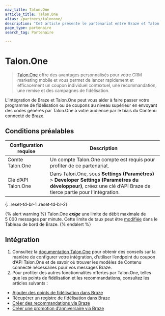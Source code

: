 ```yaml
---
nav_title: Talon.One
article_title: Talon.One
alias: /partners/talonone/
description: "Cet article présente le partenariat entre Braze et Talon.One, un moteur de promotion qui vous permet de lancer rapidement et efficacement des coupons nominatifs contextuels, des recommandations, des remises et des campagnes de fidélisation."
page_type: partenaire
search_tag: Partenaire

---
```


# Talon.One

> [Talon.One](https://talon.one/) offre des avantages personnalisés pour votre CRM marketing mobile et vous permet de lancer rapidement et efficacement un coupon individuel contextuel, une recommandation, une remise et des campagnes de fidélisation.

L’intégration de Braze et Talon.One peut vous aider à faire passer votre programme de fidélisation ou de coupons au niveau supérieur en envoyant des codes générés par Talon.One à votre audience par le biais du Contenu connecté de Braze.


## Conditions préalables

| Configuration requise | Description |
| ----------- | ----------- |
|Comte Talon.One | Un compte Talon.One compte est requis pour profiter de ce partenariat. |
|Clé d’API Talon.One | Dans Talon.One, sous **Settings (Paramètres)** > **Developer Settings (Paramètres du développeur)**, créez une clé d’API Braze de tierce partie pour l’intégration. |
{: .reset-td-br-1 .reset-td-br-2}

{% alert warning %}
Talon.One **_exige_** une limite de débit maximale de 5 000 messages par minute. Cette limite de taux peut être [modifiée]({{site.baseurl}}/user_guide/engagement_tools/campaigns/testing_and_more/rate-limiting/#delivery-speed-rate-limiting) dans le Tableau de bord de Braze.
{% endalert %}

## Intégration

1. Consultez la [documentation Talon.One](https://docs.talon.one/docs/dev/technology-partners/braze/creating-coupons-braze) pour obtenir des conseils sur la manière de configurer votre intégration, d’utiliser l’endpoint du coupon d’API Talon.One et de savoir où trouver les modèles de Contenu connecté nécessaires pour vos messages Braze.
2. Pour profiter des autres fonctionnalités offertes par Talon.One, telles que les points de fidélisation et les recommandations, consultez les articles suivants :
  - [Ajouter des points de fidélisation dans Braze](https://docs.talon.one/docs/dev/technology-partners/braze/adding-loyalty-points-braze)
  - [Récupérer un registre de fidélisation dans Braze](https://docs.talon.one/docs/dev/technology-partners/braze/receiving-loyalty-ledger-braze)
  - [Créer des recommandations via Braze](https://docs.talon.one/docs/dev/technology-partners/braze/creating-referrals-braze)
  - [Créer une promotion d’anniversaire via Braze](https://docs.talon.one/docs/dev/technology-partners/braze/bday-promotion-braze)

